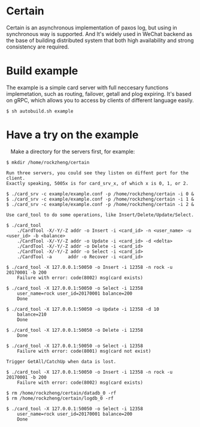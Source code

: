 # Certain

Certain is an asynchronous implementation of paxos log, but using in synchronous way is supported. And It's widely used in WeChat backend as the base of building distributed system that both high availability and strong consistency are required.

# Build example

The example is a simple card server with full neccesary functions implemetation, such as routing, failover, getall and plog expiring. It's based on gRPC, which allows you to access by clients of different language easily.

	$ sh autobuild.sh example

# Have a try on the example

    Make a directory for the servers first, for example:

	$ mkdir /home/rockzheng/certain

	Run three servers, you could see they listen on diffent port for the client.
	Exactly speaking, 5005x is for card_srv_x, of which x is 0, 1, or 2.

	$ ./card_srv -c example/example.conf -p /home/rockzheng/certain -i 0 &
	$ ./card_srv -c example/example.conf -p /home/rockzheng/certain -i 1 &
	$ ./card_srv -c example/example.conf -p /home/rockzheng/certain -i 2 &

	Use card_tool to do some operations, like Insert/Delete/Update/Select.

	$ ./card_tool
		./CardTool -X/-Y/-Z addr -o Insert -i <card_id> -n <user_name> -u <user_id> -b <balance>
		./CardTool -X/-Y/-Z addr -o Update -i <card_id> -d <delta>
		./CardTool -X/-Y/-Z addr -o Delete -i <card_id>
		./CardTool -X/-Y/-Z addr -o Select -i <card_id>
		./CardTool -a	   addr -o Recover -i <card_id>

	$ ./card_tool -X 127.0.0.1:50050 -o Insert -i 12358 -n rock -u 20170001 -b 200
		Failure with error: code(8002) msg(card exists)

	$ ./card_tool -X 127.0.0.1:50050 -o Select -i 12358
		user_name=rock user_id=20170001 balance=200
		Done

	$ ./card_tool -X 127.0.0.1:50050 -o Update -i 12358 -d 10
		balance=210
		Done

	$ ./card_tool -X 127.0.0.1:50050 -o Delete -i 12358
		Done

	$ ./card_tool -X 127.0.0.1:50050 -o Select -i 12358
		Failure with error: code(8001) msg(card not exist)

	Trigger GetAll/CatchUp when data is lost.

	$ ./card_tool -X 127.0.0.1:50050 -o Insert -i 12358 -n rock -u 20170001 -b 200
		Failure with error: code(8002) msg(card exists)

	$ rm /home/rockzheng/certain/datadb_0 -rf
	$ rm /home/rockzheng/certain/logdb_0 -rf

	$ ./card_tool -X 127.0.0.1:50050 -o Select -i 12358
		user_name=rock user_id=20170001 balance=200
		Done
